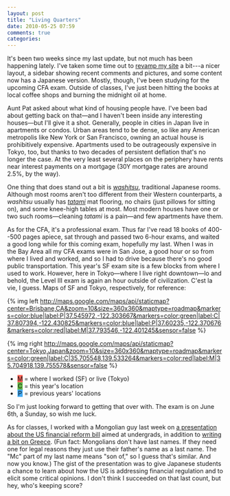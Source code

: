 ```yaml
---
layout: post
title: "Living Quarters"
date: 2010-05-25 07:59
comments: true
categories: 
---
```


It's been two weeks since my last update, but not much has been happening
lately. I've taken some time out to [revamp my site][revamp] a bit---a nicer
layout, a sidebar showing recent comments and pictures, and some content now
has a Japanese version. Mostly, though, I've been studying for the upcoming CFA
exam. Outside of classes, I've just been hitting the books at local coffee shops
and burning the midnight oil at home.

Aunt Pat asked about what kind of housing people have. I've been bad about
getting back on that—and I haven't been inside any interesting houses—but
I'll give it a shot. Generally, people in cities in Japan live in apartments
or condos. Urban areas tend to be dense, so like any American metropolis
like New York or San Francisco, owning an actual house is prohibitively
expensive. Apartments used to be outrageously expensive in Tokyo, too, but
thanks to two decades of persistent deflation that's no longer the case. At the
very least several places on the periphery have rents near interest payments on
a mortgage (30Y mortgage rates are around 2.5%, by the way).

One thing that does stand out a bit is _[washitsu][washitsu]_, traditional
Japanese rooms. Although most rooms aren't too different from their Western
counterparts, a _washitsu_ usually has _[tatami][tatami]_ mat flooring, no
chairs (just pillows for sitting on), and some knee-high tables at most. Most
modern houses have one or two such rooms—cleaning _tatami_ is a pain—and few
apartments have them.

As for the CFA, it's a professional exam. Thus far I've read 18 books of
400--500 pages apiece, sat through and passed two 6-hour exams, and waited a
good long while for this coming exam, hopefully my last. When I was in the
Bay Area all my CFA exams were in San Jose, a good hour or so from where
I lived and worked, and so I had to drive because there's no good public
transportation. This year's SF exam site is a few blocks from where I used
to work. However, here in Tokyo—where I live right downtown—lo and behold,
the Level III exam is again an hour outside of civilization. C'est la vie, I
guess. Maps of SF and Tokyo, respectively, for reference:
 
{% img left http://maps.google.com/maps/api/staticmap?center=Brisbane,CA&zoom=10&size=360x360&maptype=roadmap&markers=color:blue|label:P|37.545972,-122.303667&markers=color:green|label:C|37.807394,-122.430825&markers=color:blue|label:P|37.60235,-122.370676&markers=color:red|label:M|37.793546,-122.401245&sensor=false %}

{% img right http://maps.google.com/maps/api/staticmap?center=Tokyo,Japan&zoom=10&size=360x360&maptype=roadmap&markers=color:green|label:C|35.705548,139.533264&markers=color:red|label:M|35.704918,139.755578&sensor=false %}

* <span style="background-color:#fe6256;display:inline-block;text-align:center;width:12px;">M</span> = where I worked (SF) or live (Tokyo)
* <span style="background-color:#64b949;display:inline-block;text-align:center;width:12px;">C</span> = this year's location
* <span style="background-color:#43aaf3;display:inline-block;text-align:center;width:12px;">P</span> = previous years' locations

So I'm just looking forward to getting that over with. The exam is on June 6th,
a Sunday, so wish me luck.

As for classes, I worked with a Mongolian guy last week on [a presentation
about the US financial reform bill][reform] aimed at undergrads, in addition
to [writing a bit on Greece][greece]. (Fun fact: Mongolians don't have last
names. If they need one for legal reasons they just use their father's name as
a last name. The "Mc" part of my last name means "son of," so I guess that's
similar. And now you know.) The gist of the presentation was to give Japanese
students a chance to learn about how the US is addressing financial regulation
and to elicit some critical opinions. I don't think I succeeded on that last
count, but hey, who's keeping score?

  [revamp]:http://www.brymck.com/life
  [washitsu]:http://en.wikipedia.org/wiki/Washitsu
  [tatami]:http://en.wikipedia.org/wiki/Tatami
  [reform]:http://www.brymck.com/download/eigo_news.pdf
  [greece]:http://www.brymck.com/finance?q=19
